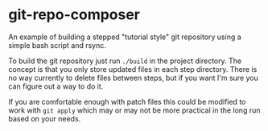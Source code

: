 # git-repo-composer

An example of building a stepped "tutorial style" git repository using a simple bash script and rsync.

To build the git repository just run `./build` in the project directory.  The concept is that you only store 
updated files in each step directory.  There is no way currently to delete files between steps, but if you 
want I'm sure you can figure out a way to do it.

If you are comfortable enough with patch files this could be modified to work with `git apply` which may or
may not be more practical in the long run based on your needs.
